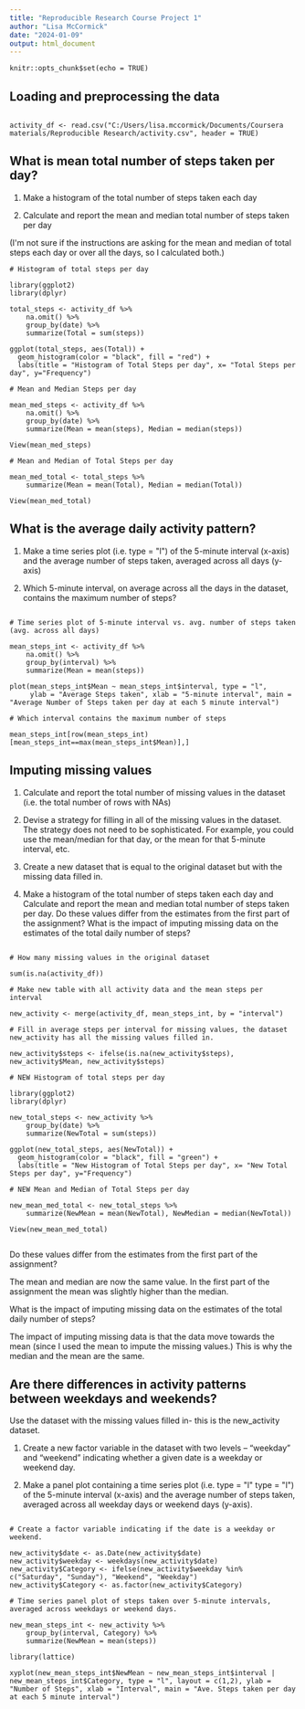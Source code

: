 ```yaml
---
title: "Reproducible Research Course Project 1"
author: "Lisa McCormick"
date: "2024-01-09"
output: html_document
---
```


```{r setup, include=FALSE}
knitr::opts_chunk$set(echo = TRUE)
```

## Loading and preprocessing the data


```{r}

activity_df <- read.csv("C:/Users/lisa.mccormick/Documents/Coursera materials/Reproducible Research/activity.csv", header = TRUE)

```

## What is mean total number of steps taken per day?

1. Make a histogram of the total number of steps taken each day

2. Calculate and report the mean and median total number of steps taken per day

  (I'm not sure if the instructions are asking for the mean and median of total steps each day or over all the days, so I calculated both.)


```{r}
# Histogram of total steps per day

library(ggplot2)
library(dplyr)

total_steps <- activity_df %>% 
    na.omit() %>% 
    group_by(date) %>%
    summarize(Total = sum(steps))

ggplot(total_steps, aes(Total)) +
  geom_histogram(color = "black", fill = "red") +
  labs(title = "Histogram of Total Steps per day", x= "Total Steps per day", y="Frequency")

# Mean and Median Steps per day

mean_med_steps <- activity_df %>% 
    na.omit() %>% 
    group_by(date) %>%
    summarize(Mean = mean(steps), Median = median(steps))

View(mean_med_steps)

# Mean and Median of Total Steps per day

mean_med_total <- total_steps %>% 
    summarize(Mean = mean(Total), Median = median(Total))

View(mean_med_total)

```

## What is the average daily activity pattern?

1. Make a time series plot (i.e. type = "l") of the 5-minute interval (x-axis) and the average number of steps taken, averaged across all days (y-axis)

2. Which 5-minute interval, on average across all the days in the dataset, contains the maximum number of steps?

```{r}

# Time series plot of 5-minute interval vs. avg. number of steps taken (avg. across all days)

mean_steps_int <- activity_df %>% 
    na.omit() %>% 
    group_by(interval) %>%
    summarize(Mean = mean(steps))

plot(mean_steps_int$Mean ~ mean_steps_int$interval, type = "l",
     ylab = "Average Steps taken", xlab = "5-minute interval", main = "Average Number of Steps taken per day at each 5 minute interval")

# Which interval contains the maximum number of steps

mean_steps_int[row(mean_steps_int)[mean_steps_int==max(mean_steps_int$Mean)],]

```

## Imputing missing values

1. Calculate and report the total number of missing values in the dataset (i.e. the total number of rows with NAs)

2. Devise a strategy for filling in all of the missing values in the dataset. The strategy does not need to be sophisticated. For example, you could use the mean/median for that day, or the mean for that 5-minute interval, etc.

3. Create a new dataset that is equal to the original dataset but with the missing data filled in.

4. Make a histogram of the total number of steps taken each day and Calculate and report the mean and median total number of steps taken per day. Do these values differ from the estimates from the first part of the assignment? What is the impact of imputing missing data on the estimates of the total daily number of steps?


```{r}

# How many missing values in the original dataset

sum(is.na(activity_df))

# Make new table with all activity data and the mean steps per interval

new_activity <- merge(activity_df, mean_steps_int, by = "interval")

# Fill in average steps per interval for missing values, the dataset new_activity has all the missing values filled in.

new_activity$steps <- ifelse(is.na(new_activity$steps), new_activity$Mean, new_activity$steps)

# NEW Histogram of total steps per day

library(ggplot2)
library(dplyr)

new_total_steps <- new_activity %>% 
    group_by(date) %>%
    summarize(NewTotal = sum(steps))

ggplot(new_total_steps, aes(NewTotal)) +
  geom_histogram(color = "black", fill = "green") +
  labs(title = "New Histogram of Total Steps per day", x= "New Total Steps per day", y="Frequency")

# NEW Mean and Median of Total Steps per day

new_mean_med_total <- new_total_steps %>% 
    summarize(NewMean = mean(NewTotal), NewMedian = median(NewTotal))

View(new_mean_med_total)


```

Do these values differ from the estimates from the first part of the assignment? 

The mean and median are now the same value. In the first part of the assignment the mean was slightly higher than the median.


What is the impact of imputing missing data on the estimates of the total daily number of steps?

The impact of imputing missing data is that the data move towards the mean (since I used the mean to impute the missing values.) This is why the median and the mean are the same.



## Are there differences in activity patterns between weekdays and weekends?

Use the dataset with the missing values filled in- this is the new_activity dataset.

1. Create a new factor variable in the dataset with two levels – “weekday” and “weekend” indicating whether a given date is a weekday or weekend day.

2. Make a panel plot containing a time series plot (i.e. type = "l"
type = "l") of the 5-minute interval (x-axis) and the average number of steps taken, averaged across all weekday days or weekend days (y-axis). 

```{r}

# Create a factor variable indicating if the date is a weekday or weekend.

new_activity$date <- as.Date(new_activity$date)
new_activity$weekday <- weekdays(new_activity$date)
new_activity$Category <- ifelse(new_activity$weekday %in% c("Saturday", "Sunday"), "Weekend", "Weekday")
new_activity$Category <- as.factor(new_activity$Category)

# Time series panel plot of steps taken over 5-minute intervals, averaged across weekdays or weekend days.

new_mean_steps_int <- new_activity %>% 
    group_by(interval, Category) %>%
    summarize(NewMean = mean(steps))

library(lattice)

xyplot(new_mean_steps_int$NewMean ~ new_mean_steps_int$interval | new_mean_steps_int$Category, type = "l", layout = c(1,2), ylab = "Number of Steps", xlab = "Interval", main = "Ave. Steps taken per day at each 5 minute interval")

```

